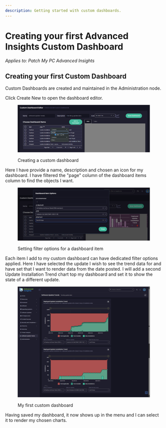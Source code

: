 ```yaml
---
description: Getting started with custom dashboards.
---
```


# Creating your first Advanced Insights Custom Dashboard

_Applies to: Patch My PC Advanced Insights_

## Creating your first Custom Dashboard

Custom Dashboards are created and maintained in the Administration node.&#x20;

Click Create New to open the dashboard editor.

<figure><img src="../../_images/gitbook/image%20%281580%29.png" alt=""><figcaption><p>Creating a custom dashboard</p></figcaption></figure>

Here I have provide a name, description and chosen an icon for my dashboard. I have filtered the "page" column of the dashboard items column to find the objects I want.&#x20;

<figure><img src="../../_images/gitbook/image%20%281581%29.png" alt=""><figcaption><p>Setting filter options for a dashboard item</p></figcaption></figure>

Each item I add to my custom dashboard can have dedicated filter options applied. Here I have selected the update I wish to see the trend data for and have set that I want to render data from the date posted. I will add a second Update Installation Trend chart top my dashboard and set it to show the state of a different update.

<figure><img src="../../_images/gitbook/image%20%281582%29.png" alt=""><figcaption><p>My first custom dashboard</p></figcaption></figure>

Having saved my dashboard, it now shows up in the menu and I can select it to render my chosen charts.

